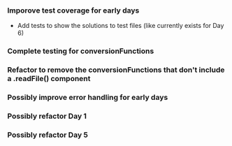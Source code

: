 ### Imporove test coverage for early days

* Add tests to show the solutions to test files (like currently exists for Day 6)

### Complete testing for conversionFunctions

### Refactor to remove the conversionFunctions that don't include a .readFile() component 

### Possibly improve error handling for early days

### Possibly refactor Day 1

### Possibly refactor Day 5